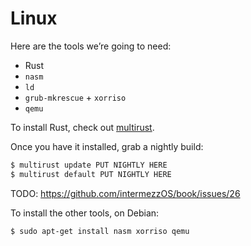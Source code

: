 # Linux

Here are the tools we’re going to need:

* Rust
* `nasm`
* `ld`
* `grub-mkrescue` + `xorriso`
* `qemu`

To install Rust, check out [multirust](https://github.com/brson/multirust).

Once you have it installed, grab a nightly build:

```bash
$ multirust update PUT NIGHTLY HERE
$ multirust default PUT NIGHTLY HERE
```

TODO: https://github.com/intermezzOS/book/issues/26

To install the other tools, on Debian:

```bash
$ sudo apt-get install nasm xorriso qemu
```
